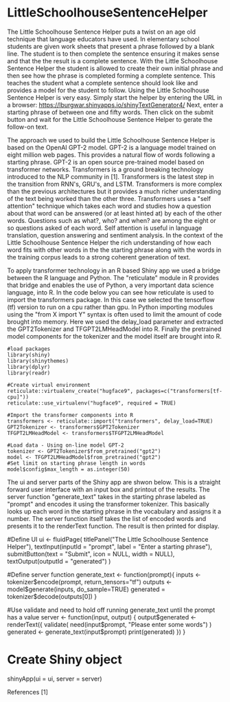 # LittleSchoolhouseSentenceHelper
The Little Schoolhouse Sentence Helper puts a twist on an age old technique that language educators have used. In elementary school students are given work sheets that present a phrase followed by a blank line. The student is to then complete the sentence ensuring it makes sense and that the the result is a complete sentence. With the Little Schoolhouse Sentence Helper the student is allowed to create their own initial phrase and then see how the phrase is completed forming a complete sentence. This teaches the student what a complete sentence should look like and provides a model for the student to follow.
Using the Little Schoolhouse Sentence Helper is very easy. Simply start the helper by entering the URL in a browser:
 https://lburgwar.shinyapps.io/shinyTextGenerator4/
Next, enter a starting phrase of between one and fifty words. Then click on the submit button and wait for the Little Schoolhouse Sentence Helper to gerate the follow-on text.

The approach we used to build the Little Schoolhouse Sentence Helper is based on the OpenAI GPT-2 model. GPT-2 is a language model trained on eight million web pages. This provides a natural flow of words following a starting phrase. GPT-2 is an open source pre-trained model based on transformer networks. Transformers is a ground breaking technology introduced to the NLP community in [1]. Transformers is the latest step in the transition from RNN's, GRU's, and LSTM. Transformers is more complex than the previous architectures but it provides a much richer understanding of the text being worked than the other three. Transformers uses a "self attention" technique which takes each word and studies how a question about that word can be answered  (or at least hinted at) by each of the other words. Questions such as what?, who? and when? are among the eight or so questions asked of each word. Self attention is useful in language translation, question answering and sentiment analysis. In the context of the Little Schoolhouse Sentence Helper the rich understanding of how each word fits with other words in the the starting phrase along with the words in the training corpus leads to a strong coherent generation of text. 

To apply transformer technology in an R based Shiny app we used a bridge between the R language and Python. The "reticulate" module in R provides that bridge and enables the use of Python, a very important data science language, into R. In the code below you can see how reticulate is used to import the transformers package. In this case we selected the tensorflow (tf) version to run on a cpu rather than gpu. In Python importing modules using the "from X import Y" syntax is often used to limit the amount of code brought into memory. Here we used the delay_load parameter and extracted the GPT2Tokenizer and TFGPT2LMHeadModel into R. Finally the pretrained model components for the tokenizer and the model itself are brought into R.
```{r, eval=FALSE}
#load packages
library(shiny)
library(shinythemes)
library(dplyr)
library(readr)

#Create virtual environment 
reticulate::virtualenv_create("hugface9", packages=c("transformers[tf-cpu]"))
reticulate::use_virtualenv("hugface9", required = TRUE)

#Import the transformer components into R
transformers <- reticulate::import("transformers", delay_load=TRUE)
GPT2Tokenizer <- transformers$GPT2Tokenizer
TFGPT2LMHeadModel <- transformers$TFGPT2LMHeadModel

#Load data - Using on-line model GPT-2
tokenizer <- GPT2Tokenizer$from_pretrained("gpt2")
model <- TFGPT2LMHeadModel$from_pretrained("gpt2")
#Set limit on starting phrase length in words
model$config$max_length = as.integer(50)
```

The ui and server parts of the Shiny app are shwon below. This is a straight forward user interface with an input box and printout of the results. The server function "generate_text" takes in the starting phrase labeled as "prompt" and encodes it using the transformer tokenizer. This basically looks up each word in the starting phrase in the vocabulary and assigns it a number. The server function itself takes the list of encoded words and presents it to the renderText function. The result is then printed for display. 

#Define UI
ui <- fluidPage(
  titlePanel("The Little Schoolhouse Sentence Helper"),
  textInput(inputId = "prompt",
            label = "Enter a starting phrase"),
  submitButton(text = "Submit", icon = NULL, width = NULL),
  textOutput(outputId = "generated")
)

#Define server function
generate_text <- function(prompt){
  inputs <- tokenizer$encode(prompt, return_tensors="tf")
  outputs <- model$generate(inputs, do_sample=TRUE)
  generated = tokenizer$decode(outputs[0])
}

#Use validate and need to hold off running generate_text until the prompt has a value
server <- function(input, output) {
  output$generated <- renderText({
    validate(
      need(input$prompt, "Please enter some words")
    )
    generated <- generate_text(input$prompt)
    print(generated)
    })
}

# Create Shiny object
shinyApp(ui = ui, server = server)


References
[1] 
